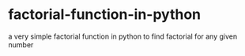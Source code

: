 # factorial-function-in-python
a very simple factorial function in python to find factorial for any given number

